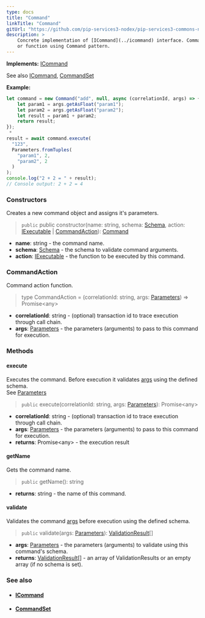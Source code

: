 ```yaml
---
type: docs
title: "Command"
linkTitle: "Command"
gitUrl: "https://github.com/pip-services3-nodex/pip-services3-commons-nodex"
description: > 
    Concrete implementation of [ICommand](../icommand) interface. Command allows to call a method
    or function using Command pattern.
---
```


**Implements:** [ICommand](../icommand)

See also [ICommand](../icommand), [CommandSet](../command_set) 

**Example:**

```typescript
let command = new Command("add", null, async (correlationId, args) => {
    let param1 = args.getAsFloat("param1");
    let param2 = args.getAsFloat("param2");
    let result = param1 + param2;
    return result;
});
 *     
result = await command.execute(
  "123",
  Parameters.fromTuples(
    "param1", 2,
    "param2", 2
  )
);
console.log("2 + 2 = " + result);
// Console output: 2 + 2 = 4

```

### Constructors

Creates a new command object and assigns it's parameters.

> `public` public constructor(name: string, schema: [Schema](../../validate/schema), action: [IExecutable](../../run/iexecutable) | [CommandAction](#commandaction)): [Command]()

- **name**: string - the command name.
- **schema**: [Schema](../../validate/schema) - the schema to validate command arguments.
- **action**:  [IExecutable](../../run/iexecutable) - the function to be executed by this command.

### CommandAction
Command action function.

> type CommandAction = (correlationId: string, args: [Parameters](../../run/parameters)) => Promise\<any\>

- **correlationId**: string - (optional) transaction id to trace execution through call chain.
- **args**: [Parameters](../../run/parameters) - the parameters (arguments) to pass to this command for execution.

### Methods

#### execute
Executes the command. Before execution it validates [args](../../run/parameters) using the defined schema.  
See [Parameters](../../run/parameters)

> `public` execute(correlationId: string, args: [Parameters](../../run/parameters)): Promise\<any\>

- **correlationId**: string - (optional) transaction id to trace execution through call chain.
- **args**: [Parameters](../../run/parameters) - the parameters (arguments) to pass to this command for execution.
- **returns**: Promise\<any\> - the execution result

#### getName
Gets the command name.

> `public` getName(): string

- **returns**: string - the name of this command. 

#### validate
Validates the command [args](../../run/parameters) before execution using the defined schema.

> `public` validate(args: [Parameters](../../run/parameters)): [ValidationResult]((../../validate/validation_result))[]

- **args**: [Parameters](../../run/parameters) - the parameters (arguments) to validate using this command's schema.
- **returns**: [ValidationResult]((../../validate/validation_result))[] - an array of ValidationResults or an empty array (if no schema is set).



### See also
- #### [ICommand](../icommand)
- #### [CommandSet](../command_set) 

